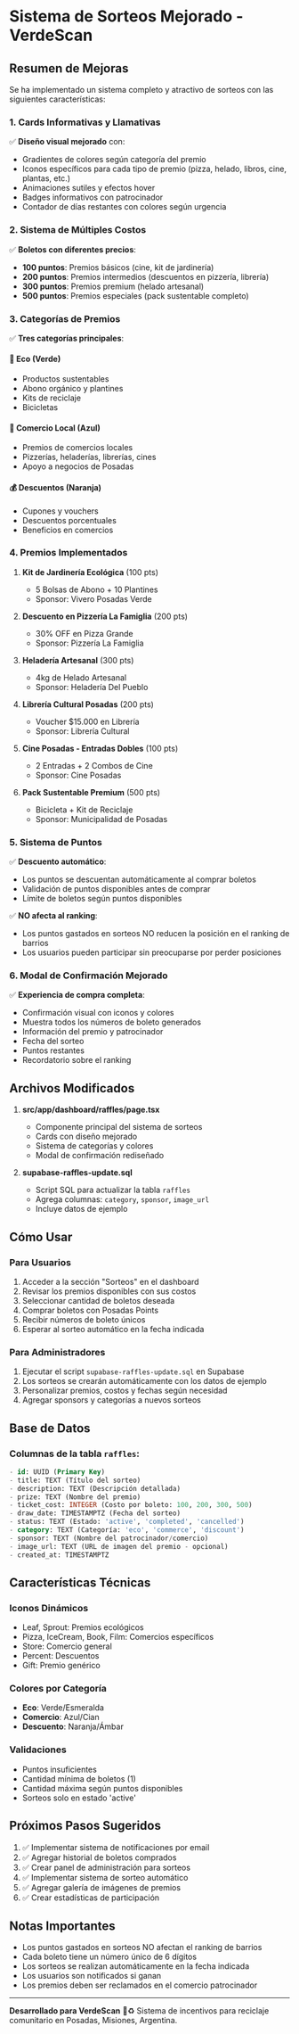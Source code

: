 # Sistema de Sorteos Mejorado - VerdeScan

## Resumen de Mejoras

Se ha implementado un sistema completo y atractivo de sorteos con las siguientes características:

### 1. Cards Informativas y Llamativas

✅ **Diseño visual mejorado** con:
- Gradientes de colores según categoría del premio
- Iconos específicos para cada tipo de premio (pizza, helado, libros, cine, plantas, etc.)
- Animaciones sutiles y efectos hover
- Badges informativos con patrocinador
- Contador de días restantes con colores según urgencia

### 2. Sistema de Múltiples Costos

✅ **Boletos con diferentes precios**:
- **100 puntos**: Premios básicos (cine, kit de jardinería)
- **200 puntos**: Premios intermedios (descuentos en pizzería, librería)
- **300 puntos**: Premios premium (helado artesanal)
- **500 puntos**: Premios especiales (pack sustentable completo)

### 3. Categorías de Premios

✅ **Tres categorías principales**:

#### 🌿 Eco (Verde)
- Productos sustentables
- Abono orgánico y plantines
- Kits de reciclaje
- Bicicletas

#### 🏪 Comercio Local (Azul)
- Premios de comercios locales
- Pizzerías, heladerías, librerías, cines
- Apoyo a negocios de Posadas

#### 💰 Descuentos (Naranja)
- Cupones y vouchers
- Descuentos porcentuales
- Beneficios en comercios

### 4. Premios Implementados

1. **Kit de Jardinería Ecológica** (100 pts)
   - 5 Bolsas de Abono + 10 Plantines
   - Sponsor: Vivero Posadas Verde

2. **Descuento en Pizzería La Famiglia** (200 pts)
   - 30% OFF en Pizza Grande
   - Sponsor: Pizzería La Famiglia

3. **Heladería Artesanal** (300 pts)
   - 4kg de Helado Artesanal
   - Sponsor: Heladería Del Pueblo

4. **Librería Cultural Posadas** (200 pts)
   - Voucher $15.000 en Librería
   - Sponsor: Librería Cultural

5. **Cine Posadas - Entradas Dobles** (100 pts)
   - 2 Entradas + 2 Combos de Cine
   - Sponsor: Cine Posadas

6. **Pack Sustentable Premium** (500 pts)
   - Bicicleta + Kit de Reciclaje
   - Sponsor: Municipalidad de Posadas

### 5. Sistema de Puntos

✅ **Descuento automático**:
- Los puntos se descuentan automáticamente al comprar boletos
- Validación de puntos disponibles antes de comprar
- Límite de boletos según puntos disponibles

✅ **NO afecta al ranking**:
- Los puntos gastados en sorteos NO reducen la posición en el ranking de barrios
- Los usuarios pueden participar sin preocuparse por perder posiciones

### 6. Modal de Confirmación Mejorado

✅ **Experiencia de compra completa**:
- Confirmación visual con iconos y colores
- Muestra todos los números de boleto generados
- Información del premio y patrocinador
- Fecha del sorteo
- Puntos restantes
- Recordatorio sobre el ranking

## Archivos Modificados

1. **src/app/dashboard/raffles/page.tsx**
   - Componente principal del sistema de sorteos
   - Cards con diseño mejorado
   - Sistema de categorías y colores
   - Modal de confirmación rediseñado

2. **supabase-raffles-update.sql**
   - Script SQL para actualizar la tabla `raffles`
   - Agrega columnas: `category`, `sponsor`, `image_url`
   - Incluye datos de ejemplo

## Cómo Usar

### Para Usuarios

1. Acceder a la sección "Sorteos" en el dashboard
2. Revisar los premios disponibles con sus costos
3. Seleccionar cantidad de boletos deseada
4. Comprar boletos con Posadas Points
5. Recibir números de boleto únicos
6. Esperar al sorteo automático en la fecha indicada

### Para Administradores

1. Ejecutar el script `supabase-raffles-update.sql` en Supabase
2. Los sorteos se crearán automáticamente con los datos de ejemplo
3. Personalizar premios, costos y fechas según necesidad
4. Agregar sponsors y categorías a nuevos sorteos

## Base de Datos

### Columnas de la tabla `raffles`:

```sql
- id: UUID (Primary Key)
- title: TEXT (Título del sorteo)
- description: TEXT (Descripción detallada)
- prize: TEXT (Nombre del premio)
- ticket_cost: INTEGER (Costo por boleto: 100, 200, 300, 500)
- draw_date: TIMESTAMPTZ (Fecha del sorteo)
- status: TEXT (Estado: 'active', 'completed', 'cancelled')
- category: TEXT (Categoría: 'eco', 'commerce', 'discount')
- sponsor: TEXT (Nombre del patrocinador/comercio)
- image_url: TEXT (URL de imagen del premio - opcional)
- created_at: TIMESTAMPTZ
```

## Características Técnicas

### Iconos Dinámicos
- Leaf, Sprout: Premios ecológicos
- Pizza, IceCream, Book, Film: Comercios específicos
- Store: Comercio general
- Percent: Descuentos
- Gift: Premio genérico

### Colores por Categoría
- **Eco**: Verde/Esmeralda
- **Comercio**: Azul/Cian
- **Descuento**: Naranja/Ámbar

### Validaciones
- Puntos insuficientes
- Cantidad mínima de boletos (1)
- Cantidad máxima según puntos disponibles
- Sorteos solo en estado 'active'

## Próximos Pasos Sugeridos

1. ✅ Implementar sistema de notificaciones por email
2. ✅ Agregar historial de boletos comprados
3. ✅ Crear panel de administración para sorteos
4. ✅ Implementar sistema de sorteo automático
5. ✅ Agregar galería de imágenes de premios
6. ✅ Crear estadísticas de participación

## Notas Importantes

- Los puntos gastados en sorteos NO afectan el ranking de barrios
- Cada boleto tiene un número único de 6 dígitos
- Los sorteos se realizan automáticamente en la fecha indicada
- Los usuarios son notificados si ganan
- Los premios deben ser reclamados en el comercio patrocinador

---

**Desarrollado para VerdeScan** 🌱♻️
Sistema de incentivos para reciclaje comunitario en Posadas, Misiones, Argentina.
